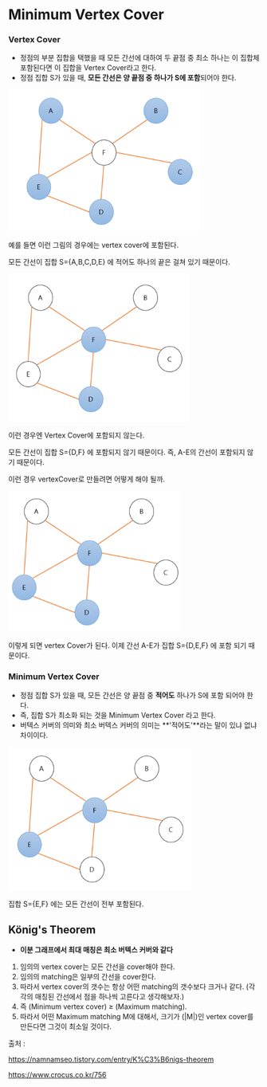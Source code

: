 # Minimum Vertex Cover



### Vertex Cover

- 정점의 부분 집합을 택했을 때 모든 간선에 대하여 두 끝점 중 최소 하나는 이 집합체 포함된다면 이 집합을 Vertex Cover라고 한다.
- 정점 집합 S가 있을 때, **모든 간선은 양 끝점 중 하나가 S에 포함**되어야 한다.



<img src="./그림1.png" alt="그림1" style="zoom:75%;" />

예를 들면 이런 그림의 경우에는 vertex cover에 포함된다.

모든 간선이 집합 S={A,B,C,D,E} 에 적어도 하나의 끝은 걸쳐 있기 때문이다.

<img src="./그림2.png" alt="그림2" style="zoom:75%;" />

이런 경우엔 Vertex Cover에 포함되지 않는다.

모든 간선이 집합 S={D,F} 에 포함되지 않기 때문이다. 즉, A-E의 간선이 포함되지 않기 때문이다.

이런 경우 vertexCover로 만들려면 어떻게 해야 될까. 

<img src="./그림3.png" alt="그림3" style="zoom:75%;" />

이렇게 되면 vertex Cover가 된다. 이제 간선 A-E가 집합 S={D,E,F} 에 포함 되기 때문이다.



### Minimum Vertex Cover

- 정점 집합 S가 있을 때, 모든 간선은 양 끝점 중 **적어도** 하나가 S에 포함 되어야 한다.
- 즉, 집합 S가 최소화 되는 것을 Minimum Vertex Cover 라고 한다.
- 버텍스 커버의 의미와 최소 버텍스 커버의 의미는 **'적어도'**라는 말이 있냐 없냐 차이이다.

<img src="./그림4.png" alt="그림4" style="zoom:75%;" />

집합 S={E,F} 에는 모든 간선이 전부 포함된다.



## König's Theorem

- **이분 그래프에서 최대 매칭은 최소 버텍스 커버와 같다**

1. 임의의 vertex cover는 모든 간선을 cover해야 한다.
2. 임의의 matching은 일부의 간선을 cover한다.
3. 따라서 vertex cover의 갯수는 항상 어떤 matching의 갯수보다 크거나 같다. (각각의 매칭된 간선에서 점을 하나씩 고른다고 생각해보자.)
4. 즉 (Minimum vertex cover) ≥ (Maximum matching).
5. 따라서 어떤 Maximum matching M에 대해서, 크기가 \(|M|\)인 vertex cover를 만든다면 그것이 최소일 것이다.









출처 :

 https://namnamseo.tistory.com/entry/K%C3%B6nigs-theorem

https://www.crocus.co.kr/756